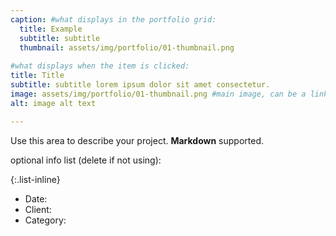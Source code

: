 ```yaml
---
caption: #what displays in the portfolio grid:
  title: Example
  subtitle: subtitle
  thumbnail: assets/img/portfolio/01-thumbnail.png
  
#what displays when the item is clicked:
title: Title
subtitle: subtitle lorem ipsum dolor sit amet consectetur.
image: assets/img/portfolio/01-thumbnail.png #main image, can be a link or a file in assets/img/portfolio
alt: image alt text

---
```

Use this area to describe your project. **Markdown** supported.

optional info list (delete if not using):

{:.list-inline} 
- Date: 
- Client: 
- Category: 

